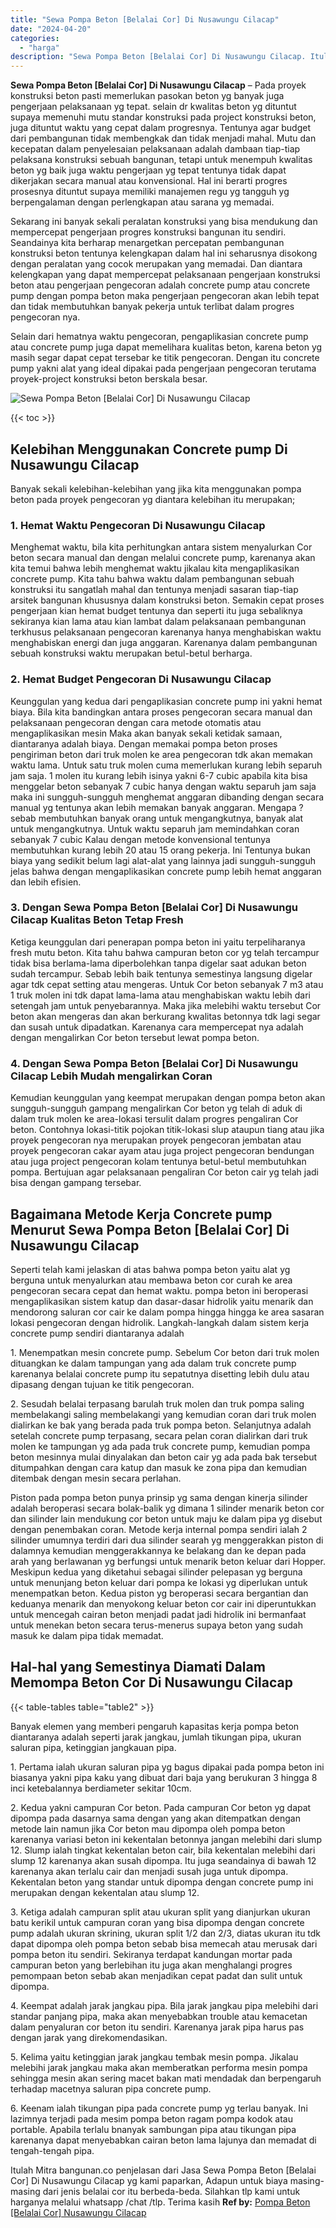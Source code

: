 ```yaml
---
title: "Sewa Pompa Beton [Belalai Cor] Di Nusawungu Cilacap"
date: "2024-04-20"
categories: 
  - "harga"
description: "Sewa Pompa Beton [Belalai Cor] Di Nusawungu Cilacap. Itulah Mitra bangunan.co penjelasan dari Jasa Sewa Pompa Beton [Belalai Cor] Di Nusawungu Cilacap yg k..."
---
```


**Sewa Pompa Beton \[Belalai Cor\] Di Nusawungu Cilacap** – Pada proyek konstruksi beton pasti memerlukan pasokan beton yg banyak juga pengerjaan pelaksanaan yg tepat. selain dr kwalitas beton yg dituntut supaya memenuhi mutu standar konstruksi pada project konstruksi beton, juga dituntut waktu yang cepat dalam progresnya. Tentunya agar budget dari pembangunan tidak membengkak dan tidak menjadi mahal. Mutu dan kecepatan dalam penyelesaian pelaksanaan adalah dambaan tiap-tiap pelaksana konstruksi sebuah bangunan, tetapi untuk menempuh kwalitas beton yg baik juga waktu pengerjaan yg tepat tentunya tidak dapat dikerjakan secara manual atau konvensional. Hal ini berarti progres prosesnya dituntut supaya memiliki manajemen regu yg tangguh yg berpengalaman dengan perlengkapan atau sarana yg memadai.

Sekarang ini banyak sekali peralatan konstruksi yang bisa mendukung dan mempercepat pengerjaan progres konstruksi bangunan itu sendiri. Seandainya kita berharap menargetkan percepatan pembangunan konstruksi beton tentunya kelengkapan dalam hal ini seharusnya disokong dengan peralatan yang cocok merupakan yang memadai. Dan diantara kelengkapan yang dapat mempercepat pelaksanaan pengerjaan konstruksi beton atau pengerjaan pengecoran adalah concrete pump atau concrete pump dengan pompa beton maka pengerjaan pengecoran akan lebih tepat dan tidak membutuhkan banyak pekerja untuk terlibat dalam progres pengecoran nya.

Selain dari hematnya waktu pengecoran, pengaplikasian concrete pump atau concrete pump juga dapat memelihara kualitas beton, karena beton yg masih segar dapat cepat tersebar ke titik pengecoran. Dengan itu concrete pump yakni alat yang ideal dipakai pada pengerjaan pengecoran terutama proyek-project konstruksi beton berskala besar.

![Sewa Pompa Beton [Belalai Cor] Di Nusawungu Cilacap](/images/sewa-concrete-pump-23.png)

{{< toc >}}

## Kelebihan Menggunakan Concrete pump Di Nusawungu Cilacap

Banyak sekali kelebihan-kelebihan yang jika kita menggunakan pompa beton pada proyek pengecoran yg diantara kelebihan itu merupakan;

### 1\. Hemat Waktu Pengecoran Di Nusawungu Cilacap

Menghemat waktu, bila kita perhitungkan antara sistem menyalurkan Cor beton secara manual dan dengan melalui concrete pump, karenanya akan kita temui bahwa lebih menghemat waktu jikalau kita mengaplikasikan concrete pump. Kita tahu bahwa waktu dalam pembangunan sebuah konstruksi itu sangatlah mahal dan tentunya menjadi sasaran tiap-tiap arsitek bangunan khususnya dalam konstruksi beton. Semakin cepat proses pengerjaan kian hemat budget tentunya dan seperti itu juga sebaliknya sekiranya kian lama atau kian lambat dalam pelaksanaan pembangunan terkhusus pelaksanaan pengecoran karenanya hanya menghabiskan waktu menghabiskan energi dan juga anggaran. Karenanya dalam pembangunan sebuah konstruksi waktu merupakan betul-betul berharga.

### 2\. Hemat Budget Pengecoran Di Nusawungu Cilacap

Keunggulan yang kedua dari pengaplikasian concrete pump ini yakni hemat biaya. Bila kita bandingkan antara proses pengecoran secara manual dan pelaksanaan pengecoran dengan cara metode otomatis atau mengaplikasikan mesin Maka akan banyak sekali ketidak samaan, diantaranya adalah biaya. Dengan memakai pompa beton proses pengiriman beton dari truk molen ke area pengecoran tdk akan memakan waktu lama. Untuk satu truk molen cuma memerlukan kurang lebih separuh jam saja. 1 molen itu kurang lebih isinya yakni 6-7 cubic apabila kita bisa menggelar beton sebanyak 7 cubic hanya dengan waktu separuh jam saja maka ini sungguh-sungguh menghemat anggaran dibanding dengan secara manual yg tentunya akan lebih memakan banyak anggaran. Mengapa ? sebab membutuhkan banyak orang untuk mengangkutnya, banyak alat untuk mengangkutnya. Untuk waktu separuh jam memindahkan coran sebanyak 7 cubic Kalau dengan metode konvensional tentunya membutuhkan kurang lebih 20 atau 15 orang pekerja. Ini Tentunya bukan biaya yang sedikit belum lagi alat-alat yang lainnya jadi sungguh-sungguh jelas bahwa dengan mengaplikasikan concrete pump lebih hemat anggaran dan lebih efisien.

### 3\. Dengan Sewa Pompa Beton \[Belalai Cor\] Di Nusawungu Cilacap Kualitas Beton Tetap Fresh

Ketiga keunggulan dari penerapan pompa beton ini yaitu terpeliharanya fresh mutu beton. Kita tahu bahwa campuran beton cor yg telah tercampur tidak bisa berlama-lama diperbolehkan tanpa digelar saat adukan beton sudah tercampur. Sebab lebih baik tentunya semestinya langsung digelar agar tdk cepat setting atau mengeras. Untuk Cor beton sebanyak 7 m3 atau 1 truk molen ini tdk dapat lama-lama atau menghabiskan waktu lebih dari setengah jam untuk penyebarannya. Maka jika melebihi waktu tersebut Cor beton akan mengeras dan akan berkurang kwalitas betonnya tdk lagi segar dan susah untuk dipadatkan. Karenanya cara mempercepat nya adalah dengan mengalirkan Cor beton tersebut lewat pompa beton.

### 4\. Dengan Sewa Pompa Beton \[Belalai Cor\] Di Nusawungu Cilacap Lebih Mudah mengalirkan Coran

Kemudian keunggulan yang keempat merupakan dengan pompa beton akan sungguh-sungguh gampang mengalirkan Cor beton yg telah di aduk di dalam truk molen ke area-lokasi tersulit dalam progres pengaliran Cor beton. Contohnya lokasi-titik pojokan titik-lokasi slup ataupun tiang atau jika proyek pengecoran nya merupakan proyek pengecoran jembatan atau proyek pengecoran cakar ayam atau juga project pengecoran bendungan atau juga project pengecoran kolam tentunya betul-betul membutuhkan pompa. Bertujuan agar pelaksanaan pengaliran Cor beton cair yg telah jadi bisa dengan gampang tersebar.

## Bagaimana Metode Kerja Concrete pump Menurut Sewa Pompa Beton \[Belalai Cor\] Di Nusawungu Cilacap

Seperti telah kami jelaskan di atas bahwa pompa beton yaitu alat yg berguna untuk menyalurkan atau membawa beton cor curah ke area pengecoran secara cepat dan hemat waktu. pompa beton ini beroperasi mengaplikasikan sistem katup dan dasar-dasar hidrolik yaitu menarik dan mendorong saluran cor cair ke dalam pompa hingga hingga ke area sasaran lokasi pengecoran dengan hidrolik. Langkah-langkah dalam sistem kerja concrete pump sendiri diantaranya adalah

1\. Menempatkan mesin concrete pump. Sebelum Cor beton dari truk molen dituangkan ke dalam tampungan yang ada dalam truk concrete pump karenanya belalai concrete pump itu sepatutnya disetting lebih dulu atau dipasang dengan tujuan ke titik pengecoran.

2\. Sesudah belalai terpasang barulah truk molen dan truk pompa saling membelakangi saling membelakangi yang kemudian coran dari truk molen dialirkan ke bak yang berada pada truk pompa beton. Selanjutnya adalah setelah concrete pump terpasang, secara pelan coran dialirkan dari truk molen ke tampungan yg ada pada truk concrete pump, kemudian pompa beton mesinnya mulai dinyalakan dan beton cair yg ada pada bak tersebut ditumpahkan dengan cara katup dan masuk ke zona pipa dan kemudian ditembak dengan mesin secara perlahan.

Piston pada pompa beton punya prinsip yg sama dengan kinerja silinder adalah beroperasi secara bolak-balik yg dimana 1 silinder menarik beton cor dan silinder lain mendukung cor beton untuk maju ke dalam pipa yg disebut dengan penembakan coran. Metode kerja internal pompa sendiri ialah 2 silinder umumnya terdiri dari dua silinder searah yg menggerakkan piston di dalamnya kemudian menggerakkannya ke belakang dan ke depan pada arah yang berlawanan yg berfungsi untuk menarik beton keluar dari Hopper. Meskipun kedua yang diketahui sebagai silinder pelepasan yg berguna untuk menunjang beton keluar dari pompa ke lokasi yg diperlukan untuk menempatkan beton. Kedua piston yg beroperasi secara bergantian dan keduanya menarik dan menyokong keluar beton cor cair ini diperuntukkan untuk mencegah cairan beton menjadi padat jadi hidrolik ini bermanfaat untuk menekan beton secara terus-menerus supaya beton yang sudah masuk ke dalam pipa tidak memadat.

## Hal-hal yang Semestinya Diamati Dalam Memompa Beton Cor Di Nusawungu Cilacap

{{< table-tables table="table2" >}}

Banyak elemen yang memberi pengaruh kapasitas kerja pompa beton diantaranya adalah seperti jarak jangkau, jumlah tikungan pipa, ukuran saluran pipa, ketinggian jangkauan pipa.

1\. Pertama ialah ukuran saluran pipa yg bagus dipakai pada pompa beton ini biasanya yakni pipa kaku yang dibuat dari baja yang berukuran 3 hingga 8 inci ketebalannya berdiameter sekitar 10cm.

2\. Kedua yakni campuran Cor beton. Pada campuran Cor beton yg dapat dipompa pada dasarnya sama dengan yang akan ditempatkan dengan metode lain namun jika Cor beton mau dipompa oleh pompa beton karenanya variasi beton ini kekentalan betonnya jangan melebihi dari slump 12. Slump ialah tingkat kekentalan beton cair, bila kekentalan melebihi dari slump 12 karenanya akan susah dipompa. Itu juga seandainya di bawah 12 karenanya akan terlalu cair dan menjadi susah juga untuk dipompa. Kekentalan beton yang standar untuk dipompa dengan concrete pump ini merupakan dengan kekentalan atau slump 12.

3\. Ketiga adalah campuran split atau ukuran split yang dianjurkan ukuran batu kerikil untuk campuran coran yang bisa dipompa dengan concrete pump adalah ukuran skrining, ukuran split 1/2 dan 2/3, diatas ukuran itu tdk dapat dipompa oleh pompa beton sebab bisa memecah atau merusak dari pompa beton itu sendiri. Sekiranya terdapat kandungan mortar pada campuran beton yang berlebihan itu juga akan menghalangi progres pemompaan beton sebab akan menjadikan cepat padat dan sulit untuk dipompa.

4\. Keempat adalah jarak jangkau pipa. Bila jarak jangkau pipa melebihi dari standar panjang pipa, maka akan menyebabkan trouble atau kemacetan dalam penyaluran cor beton itu sendiri. Karenanya jarak pipa harus pas dengan jarak yang direkomendasikan.

5\. Kelima yaitu ketinggian jarak jangkau tembak mesin pompa. Jikalau melebihi jarak jangkau maka akan memberatkan performa mesin pompa sehingga mesin akan sering macet bakan mati mendadak dan berpengaruh terhadap macetnya saluran pipa concrete pump.

6\. Keenam ialah tikungan pipa pada concrete pump yg terlau banyak. Ini lazimnya terjadi pada mesim pompa beton ragam pompa kodok atau portable. Apabila terlalu bnanyak sambungan pipa atau tikungan pipa karenanya dapat menyebabkan cairan beton lama lajunya dan memadat di tengah-tengah pipa.

Itulah Mitra bangunan.co penjelasan dari Jasa Sewa Pompa Beton \[Belalai Cor\] Di Nusawungu Cilacap yg kami paparkan, Adapun untuk biaya masing-masing dari jenis belalai cor itu berbeda-beda. Silahkan tlp kami untuk harganya melalui whatsapp /chat /tlp. Terima kasih
**Ref by:** [Pompa Beton [Belalai Cor] Nusawungu Cilacap](https://id.wikipedia.org/wiki/Pompa)
